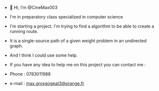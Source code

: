 - 👋 Hi, I’m @CineMax003

- I'm in preparatory class specialized in computer science

- I'm starting a project. I'm trying to find a algorithm to be able to create a running route. 
- It is a single-source path of a given weight problem in an undirected graph.
- And I think I could use some help.

- If you have any idea to help me on this project you can contact me :
- Phone : 0783011988
- e-mail : max.grosgogeat3@orange.fr

<!---
CineMax003/CineMax003 is a ✨ special ✨ repository because its `README.md` (this file) appears on your GitHub profile.
You can click the Preview link to take a look at your changes.
--->
